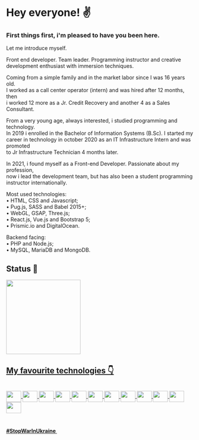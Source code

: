 # Hey everyone! ✌

### First things first, i'm pleased to have you been here.

Let me introduce myself.

Front end developer. Team leader. Programming instructor and creative \
development enthusiast with immersion techniques.

Coming from a simple family and in the market labor since I was 16 years old.\
I worked as a call center operator (intern) and was hired after 12 months, then \
i worked 12 more as a Jr. Credit Recovery and another 4 as a Sales Consultant.

From a very young age, always interested, i studied programming and technology. \
In 2019 i enrolled in the Bachelor of Information Systems (B.Sc). I started my \
career in technology in october 2020 as an IT Infrastructure Intern and was promoted \
to Jr Infrastructure Technician 4 months later.

In 2021, i found myself as a Front-end Developer. Passionate about my profession, \
now i lead the development team, but has also been a student programming \
instructor internationally.

Most used technologies:\
• HTML, CSS and Javascript;\
• Pug.js, SASS and Babel 2015+;\
• WebGL, GSAP, Three.js;\
• React.js, Vue.js and Bootstrap 5;\
• Prismic.io and DigitalOcean.

Backend facing:\
• PHP and Node.js;\
• MySQL, MariaDB and MongoDB.

## Status 🎉

<div align="start">
  <a href="https://github.com/gitBiohazard">
  <img height="200em" src="https://github-readme-stats.vercel.app/api?username=gitBiohazard&show_icons=true&theme=chartreuse-dark&include_all_commits=true&count_private=true"/>
<!--   <img height="180em" src="https://github-readme-stats.vercel.app/api/top-langs/?username=gitBiohazard&layout=compact&langs_count=7&theme=dracula"/> -->
</div>
  
## My favourite technologies 👇
  
<div style="display: inline_block"><br>
  <img align="center" height="30" width="40" src="https://cdn.jsdelivr.net/gh/devicons/devicon/icons/html5/html5-original.svg" />
  <img align="center" height="30" width="40" src="https://cdn.jsdelivr.net/gh/devicons/devicon/icons/css3/css3-original.svg" />
  <img align="center" height="30" width="40" src="https://cdn.jsdelivr.net/gh/devicons/devicon/icons/javascript/javascript-plain.svg" />
  <img align="center" height="30" width="40" src="https://symbols.getvecta.com/stencil_92/57_pug.a23626476f.svg" />
  <img align="center" height="30" width="40" src="https://cdn.jsdelivr.net/gh/devicons/devicon/icons/sass/sass-original.svg" />
  <img align="center" height="30" width="40" src="https://cdn.jsdelivr.net/gh/devicons/devicon/icons/babel/babel-original.svg" />
  <img align="center" height="30" width="40" src="https://cdn.jsdelivr.net/gh/devicons/devicon/icons/react/react-original.svg" />
  <img align="center" height="30" width="40" src="https://cdn.jsdelivr.net/gh/devicons/devicon/icons/vuejs/vuejs-original.svg" />
  <img align="center" height="30" width="40" src="https://cdn.jsdelivr.net/gh/devicons/devicon/icons/bootstrap/bootstrap-plain.svg" />
  <img align="center" height="30" width="40" src="https://cdn.jsdelivr.net/gh/devicons/devicon/icons/webpack/webpack-original.svg" />
  <img align="center" height="30" width="40" src="https://cdn.jsdelivr.net/gh/devicons/devicon/icons/nodejs/nodejs-original.svg" />
  <img align="center" height="30" width="40" src="https://cdn.jsdelivr.net/gh/devicons/devicon/icons/php/php-plain.svg" />
</div>
  
  #
  
 #### #StopWarInUkraine <img align="center" height="15" width="20" src="https://upload.wikimedia.org/wikipedia/commons/4/49/Flag_of_Ukraine.svg" />
